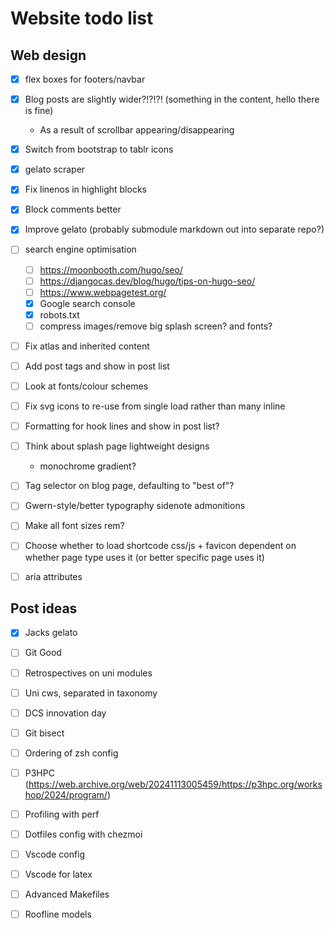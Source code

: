 # Website todo list

## Web design

- [x] flex boxes for footers/navbar
- [x] Blog posts are slightly wider?!?!?! (something in the content, hello there is fine)
  - As a result of scrollbar appearing/disappearing
- [x] Switch from bootstrap to tablr icons
- [x] gelato scraper
- [x] Fix linenos in highlight blocks
- [x] Block comments better
- [x] Improve gelato (probably submodule markdown out into separate repo?)

- [ ] search engine optimisation
  - [ ] <https://moonbooth.com/hugo/seo/>
  - [ ] <https://djangocas.dev/blog/hugo/tips-on-hugo-seo/>
  - [ ] <https://www.webpagetest.org/>
  - [x] Google search console
  - [x] robots.txt
  - [ ] compress images/remove big splash screen? and fonts?
- [ ] Fix atlas and inherited content
- [ ] Add post tags and show in post list
- [ ] Look at fonts/colour schemes
- [ ] Fix svg icons to re-use from single load rather than many inline
- [ ] Formatting for hook lines and show in post list?
- [ ] Think about splash page lightweight designs
  - monochrome gradient?
- [ ] Tag selector on blog page, defaulting to "best of"?
- [ ] Gwern-style/better typography sidenote admonitions
- [ ] Make all font sizes rem?
- [ ] Choose whether to load shortcode css/js + favicon dependent on whether page type uses it (or better specific page uses it)

- [ ] aria attributes

## Post ideas

- [x] Jacks gelato
- [ ] Git Good
- [ ] Retrospectives on uni modules
- [ ] Uni cws, separated in taxonomy
- [ ] DCS innovation day
- [ ] Git bisect
- [ ] Ordering of zsh config
- [ ] P3HPC (https://web.archive.org/web/20241113005459/https://p3hpc.org/workshop/2024/program/)
- [ ] Profiling with perf
- [ ] Dotfiles config with chezmoi
- [ ] Vscode config
- [ ] Vscode for latex
- [ ] Advanced Makefiles

- [ ] Roofline models
